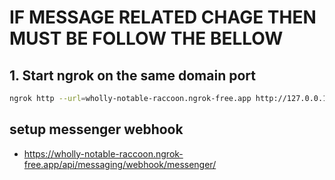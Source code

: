 # IF MESSAGE RELATED CHAGE THEN MUST BE FOLLOW THE BELLOW

## 1. Start ngrok on the same domain port

```sh
ngrok http --url=wholly-notable-raccoon.ngrok-free.app http://127.0.0.1:8000
```

## setup messenger webhook

- <https://wholly-notable-raccoon.ngrok-free.app/api/messaging/webhook/messenger/>
